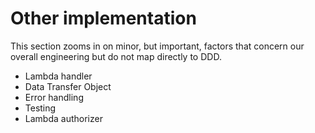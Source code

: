 # Other implementation

This section zooms in on minor, but important, factors that concern our overall engineering but do not map directly to DDD.

* Lambda handler
* Data Transfer Object
* Error handling
* Testing
* Lambda authorizer
